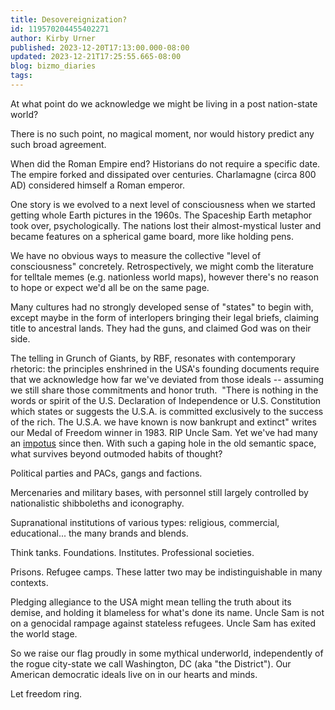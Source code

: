 ```yaml
---
title: Desovereignization?
id: 119570204455402271
author: Kirby Urner
published: 2023-12-20T17:13:00.000-08:00
updated: 2023-12-21T17:25:55.665-08:00
blog: bizmo_diaries
tags: 
---
```


At what point do we acknowledge we might be living in a post nation-state world? 

There is no such point, no magical moment, nor would history predict any such broad agreement. 

When did the Roman Empire end? Historians do not require a specific date. The empire forked and dissipated over centuries. Charlamagne (circa 800 AD) considered himself a Roman emperor.

One story is we evolved to a next level of consciousness when we started getting whole Earth pictures in the 1960s. The Spaceship Earth metaphor took over, psychologically. The nations lost their almost-mystical luster and became features on a spherical game board, more like holding pens.

We have no obvious ways to measure the collective "level of consciousness" concretely. Retrospectively, we might comb the literature for telltale memes (e.g. nationless world maps), however there's no reason to hope or expect we'd all be on the same page.

Many cultures had no strongly developed sense of "states" to begin with, except maybe in the form of interlopers bringing their legal briefs, claiming title to ancestral lands. They had the guns, and claimed God was on their side.

The telling in Grunch of Giants, by RBF, resonates with contemporary rhetoric: the principles enshrined in the USA's founding documents require that we acknowledge how far we've deviated from those ideals -- assuming we still share those commitments and honor truth. 
"There is nothing in the words or spirit of the U.S. Declaration of Independence or U.S. Constitution which states or suggests the U.S.A. is committed exclusively to the success of the rich. The U.S.A. we have known is now bankrupt and extinct" writes our Medal of Freedom winner in 1983. RIP Uncle Sam. Yet we've had many an [impotus](https://worldgame.blogspot.com/2022/10/comedy-and-social-commentary.html) since then.
With such a gaping hole in the old semantic space, what survives beyond outmoded habits of thought?

Political parties and PACs, gangs and factions. 

Mercenaries and military bases, with personnel still largely controlled by nationalistic shibboleths and iconography.

Supranational institutions of various types: religious, commercial, educational... the many brands and blends.

Think tanks. Foundations. Institutes. Professional societies. 

Prisons. Refugee camps. These latter two may be indistinguishable in many contexts.

Pledging allegiance to the USA might mean telling the truth about its demise, and holding it blameless for what's done its name. Uncle Sam is not on a genocidal rampage against stateless refugees. Uncle Sam has exited the world stage.

So we raise our flag proudly in some mythical underworld, independently of the rogue city-state we call Washington, DC (aka "the District"). Our American democratic ideals live on in our hearts and minds.

Let freedom ring.